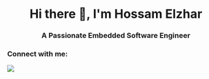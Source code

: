 <h1 align="center">Hi there 👋, I'm Hossam Elzhar
<h3 align="center">A Passionate Embedded Software Engineer
<h3 align="left">Connect with me:</h3>
<p align="left">
<a href="https://www.linkedin.com/in/hossam-elzhar/">
  <img src="https://cdn.jsdelivr.net/gh/devicons/devicon/icons/linkedin/linkedin-original.svg" />
</a>

<!--
**hossamelzhar/hossamelzhar** is a ✨ _special_ ✨ repository because its `README.md` (this file) appears on your GitHub profile.

Here are some ideas to get you started:

- 🔭 I’m currently working on ...
- 🌱 I’m currently learning ...
- 👯 I’m looking to collaborate on ...
- 🤔 I’m looking for help with ...
- 💬 Ask me about ...
- 📫 How to reach me: ...
- 😄 Pronouns: ...
- ⚡ Fun fact: ...
-->
